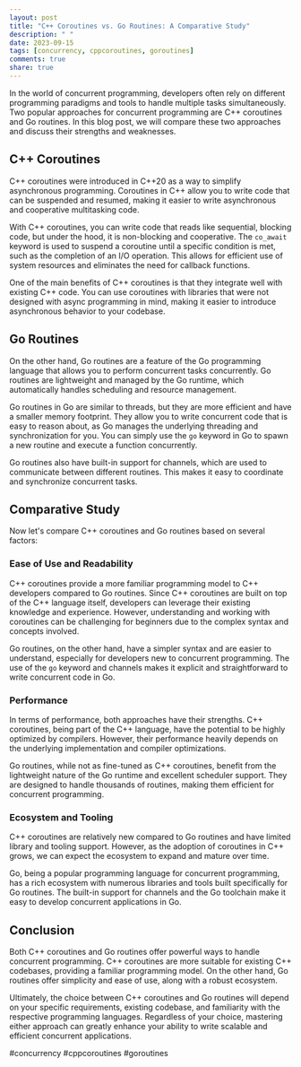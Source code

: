 ```yaml
---
layout: post
title: "C++ Coroutines vs. Go Routines: A Comparative Study"
description: " "
date: 2023-09-15
tags: [concurrency, cppcoroutines, goroutines]
comments: true
share: true
---
```


In the world of concurrent programming, developers often rely on different programming paradigms and tools to handle multiple tasks simultaneously. Two popular approaches for concurrent programming are C++ coroutines and Go routines. In this blog post, we will compare these two approaches and discuss their strengths and weaknesses. 

## C++ Coroutines

C++ coroutines were introduced in C++20 as a way to simplify asynchronous programming. Coroutines in C++ allow you to write code that can be suspended and resumed, making it easier to write asynchronous and cooperative multitasking code. 

With C++ coroutines, you can write code that reads like sequential, blocking code, but under the hood, it is non-blocking and cooperative. The `co_await` keyword is used to suspend a coroutine until a specific condition is met, such as the completion of an I/O operation. This allows for efficient use of system resources and eliminates the need for callback functions.

One of the main benefits of C++ coroutines is that they integrate well with existing C++ code. You can use coroutines with libraries that were not designed with async programming in mind, making it easier to introduce asynchronous behavior to your codebase.

## Go Routines

On the other hand, Go routines are a feature of the Go programming language that allows you to perform concurrent tasks concurrently. Go routines are lightweight and managed by the Go runtime, which automatically handles scheduling and resource management.

Go routines in Go are similar to threads, but they are more efficient and have a smaller memory footprint. They allow you to write concurrent code that is easy to reason about, as Go manages the underlying threading and synchronization for you. You can simply use the `go` keyword in Go to spawn a new routine and execute a function concurrently.

Go routines also have built-in support for channels, which are used to communicate between different routines. This makes it easy to coordinate and synchronize concurrent tasks.

## Comparative Study

Now let's compare C++ coroutines and Go routines based on several factors:

### Ease of Use and Readability

C++ coroutines provide a more familiar programming model to C++ developers compared to Go routines. Since C++ coroutines are built on top of the C++ language itself, developers can leverage their existing knowledge and experience. However, understanding and working with coroutines can be challenging for beginners due to the complex syntax and concepts involved.

Go routines, on the other hand, have a simpler syntax and are easier to understand, especially for developers new to concurrent programming. The use of the `go` keyword and channels makes it explicit and straightforward to write concurrent code in Go.

### Performance

In terms of performance, both approaches have their strengths. C++ coroutines, being part of the C++ language, have the potential to be highly optimized by compilers. However, their performance heavily depends on the underlying implementation and compiler optimizations.

Go routines, while not as fine-tuned as C++ coroutines, benefit from the lightweight nature of the Go runtime and excellent scheduler support. They are designed to handle thousands of routines, making them efficient for concurrent programming.

### Ecosystem and Tooling

C++ coroutines are relatively new compared to Go routines and have limited library and tooling support. However, as the adoption of coroutines in C++ grows, we can expect the ecosystem to expand and mature over time.

Go, being a popular programming language for concurrent programming, has a rich ecosystem with numerous libraries and tools built specifically for Go routines. The built-in support for channels and the Go toolchain make it easy to develop concurrent applications in Go.

## Conclusion

Both C++ coroutines and Go routines offer powerful ways to handle concurrent programming. C++ coroutines are more suitable for existing C++ codebases, providing a familiar programming model. On the other hand, Go routines offer simplicity and ease of use, along with a robust ecosystem.

Ultimately, the choice between C++ coroutines and Go routines will depend on your specific requirements, existing codebase, and familiarity with the respective programming languages. Regardless of your choice, mastering either approach can greatly enhance your ability to write scalable and efficient concurrent applications.

#concurrency #cppcoroutines #goroutines